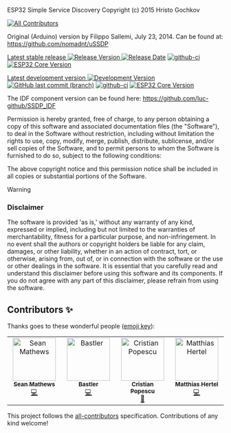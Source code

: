 ESP32 Simple Service Discovery Copyright (c) 2015 Hristo Gochkov
<!-- ALL-CONTRIBUTORS-BADGE:START - Do not remove or modify this section -->
[![All Contributors](https://img.shields.io/badge/all_contributors-4-orange.svg?style=flat-square)](#contributors-)
<!-- ALL-CONTRIBUTORS-BADGE:END -->
Original (Arduino) version by Filippo Sallemi, July 23, 2014. Can be
found at: https://github.com/nomadnt/uSSDP    

[Latest stable release ![Release Version](https://img.shields.io/github/release/luc-github/ESP32SSDP.svg?style=plastic) ![Release Date](https://img.shields.io/github/release-date/luc-github/ESP32SSDP.svg?style=plastic)](https://github.com/luc-github/ESP32SSDP/releases/latest/) [![github-ci](https://github.com/luc-github/ESP32SSDP/workflows/build-ci/badge.svg)](https://github.com/luc-github/ESP32SSDP/actions/workflows/build-ci.yml) [![ESP32 Core  Version](https://img.shields.io/badge/ESP32-v2.0.8-yellow?style=plastic&label=ESP32)](https://github.com/espressif/arduino-esp32/releases/tag/2.0.8)


[Latest development version ![Development Version](https://img.shields.io/badge/Version-2.x-yellow?style=plastic) ![GitHub last commit (branch)](https://img.shields.io/github/last-commit/luc-github/ESP32SSDP/v2.x?style=plastic)](https://github.com/luc-github/ESP32SSDP/tree/v2.x) [![github-ci](https://github.com/luc-github/ESP32SSDP/workflows/build-ci-v2/badge.svg)](https://github.com/luc-github/ESP32SSDP/actions/workflows/build-ci-v2.yml) [![ESP32 Core  Version](https://img.shields.io/badge/ESP32-v3.0.0-yellow?style=plastic&label=ESP32)](https://github.com/espressif/arduino-esp32/releases/tag/3.0.0)

The IDF component version can be found here: https://github.com/luc-github/SSDP_IDF

Permission is hereby granted, free of charge, to any person obtaining a
copy of this software and associated documentation files (the
"Software"), to deal in the Software without restriction, including
without limitation the rights to use, copy, modify, merge, publish,
distribute, sublicense, and/or sell copies of the Software, and to
permit persons to whom the Software is furnished to do so, subject to
the following conditions:

The above copyright notice and this permission notice shall be included
in all copies or substantial portions of the Software.

> [!WARNING]
>### Disclaimer
> The software is provided 'as is,' without any warranty of any kind, expressed or implied, including but not limited to the warranties of merchantability, fitness for a particular purpose, and non-infringement. In no event shall the authors or copyright holders be liable for any claim, damages, or other liability, whether in an action of contract, tort, or otherwise, arising from, out of, or in connection with the software or the use or other dealings in the software.
>It is essential that you carefully read and understand this disclaimer before using this software and its components. If you do not agree with any part of this disclaimer, please refrain from using the software.

## Contributors ✨

Thanks goes to these wonderful people ([emoji key](https://allcontributors.org/docs/en/emoji-key)):

<!-- ALL-CONTRIBUTORS-LIST:START - Do not remove or modify this section -->
<!-- prettier-ignore-start -->
<!-- markdownlint-disable -->
<table>
  <tbody>
    <tr>
      <td align="center" valign="top" width="14.28%"><a href="http://www.f34r.com"><img src="https://avatars.githubusercontent.com/u/2042644?v=4?s=100" width="100px;" alt="Sean Mathews"/><br /><sub><b>Sean Mathews</b></sub></a><br /><a href="https://github.com/luc-github/ESP32SSDP/commits?author=f34rdotcom" title="Code">💻</a></td>
      <td align="center" valign="top" width="14.28%"><a href="https://github.com/B4stl3r"><img src="https://avatars.githubusercontent.com/u/73077761?v=4?s=100" width="100px;" alt="Bastler"/><br /><sub><b>Bastler</b></sub></a><br /><a href="https://github.com/luc-github/ESP32SSDP/commits?author=B4stl3r" title="Code">💻</a></td>
      <td align="center" valign="top" width="14.28%"><a href="https://github.com/CriPstian"><img src="https://avatars.githubusercontent.com/u/10658360?v=4?s=100" width="100px;" alt="Cristian Popescu"/><br /><sub><b>Cristian Popescu</b></sub></a><br /><a href="https://github.com/luc-github/ESP32SSDP/issues?q=author%3ACriPstian" title="Bug reports">🐛</a></td>
      <td align="center" valign="top" width="14.28%"><a href="http://www.mathertel.de"><img src="https://avatars.githubusercontent.com/u/1087895?v=4?s=100" width="100px;" alt="Matthias Hertel"/><br /><sub><b>Matthias Hertel</b></sub></a><br /><a href="https://github.com/luc-github/ESP32SSDP/commits?author=mathertel" title="Code">💻</a></td>
    </tr>
  </tbody>
</table>

<!-- markdownlint-restore -->
<!-- prettier-ignore-end -->

<!-- ALL-CONTRIBUTORS-LIST:END -->

This project follows the [all-contributors](https://github.com/all-contributors/all-contributors) specification. Contributions of any kind welcome!
